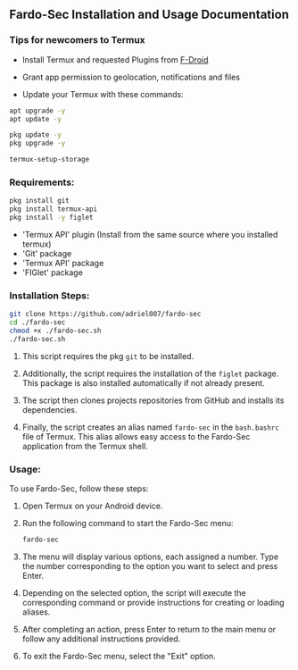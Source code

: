 ## Fardo-Sec Installation and Usage Documentation

### Tips for newcomers to Termux

- Install Termux and requested Plugins from [F-Droid](https://f-droid.org/)

- Grant app permission to geolocation, notifications and files

- Update your Termux with these commands:

```bash
apt upgrade -y
apt update -y

pkg update -y
pkg upgrade -y

termux-setup-storage
```

### Requirements:

```bash
pkg install git
pkg install termux-api
pkg install -y figlet
```

- 'Termux API' plugin (Install from the same source where you installed termux)
- 'Git' package
- 'Termux API' package
- 'FIGlet' package

### Installation Steps:

```bash
git clone https://github.com/adriel007/fardo-sec
cd ./fardo-sec
chmod +x ./fardo-sec.sh
./fardo-sec.sh
```

1. This script requires the pkg `git` to be installed.

2. Additionally, the script requires the installation of the `figlet` package. This package is also installed automatically if not already present.

3. The script then clones projects repositories from GitHub and installs its dependencies.

4. Finally, the script creates an alias named `fardo-sec` in the `bash.bashrc` file of Termux. This alias allows easy access to the Fardo-Sec application from the Termux shell.

### Usage:

To use Fardo-Sec, follow these steps:

1. Open Termux on your Android device.

2. Run the following command to start the Fardo-Sec menu:

   ```bash
   fardo-sec
   ```

3. The menu will display various options, each assigned a number. Type the number corresponding to the option you want to select and press Enter.

4. Depending on the selected option, the script will execute the corresponding command or provide instructions for creating or loading aliases.

5. After completing an action, press Enter to return to the main menu or follow any additional instructions provided.

6. To exit the Fardo-Sec menu, select the "Exit" option.
